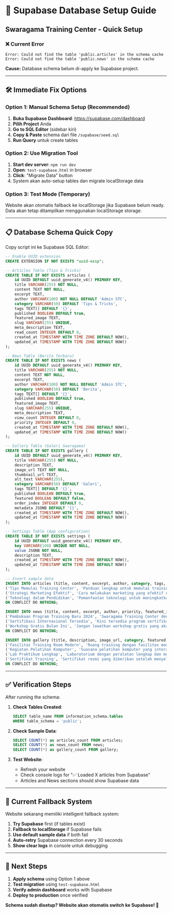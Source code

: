 # 🚀 Supabase Database Setup Guide
## Swaragama Training Center - Quick Setup

### ❌ **Current Error**
```
Error: Could not find the table 'public.articles' in the schema cache
Error: Could not find the table 'public.news' in the schema cache
```

**Cause:** Database schema belum di-apply ke Supabase project.

---

## 🛠️ **Immediate Fix Options**

### **Option 1: Manual Schema Setup (Recommended)**
1. **Buka Supabase Dashboard**: https://supabase.com/dashboard
2. **Pilih Project** Anda 
3. **Go to SQL Editor** (sidebar kiri)
4. **Copy & Paste** schema dari file `/supabase/seed.sql`
5. **Run Query** untuk create tables

### **Option 2: Use Migration Tool**
1. **Start dev server**: `npm run dev`
2. **Open**: `test-supabase.html` in browser
3. **Click**: "Migrate Data" button
4. System akan auto-setup tables dan migrate localStorage data

### **Option 3: Test Mode (Temporary)**
Website akan otomatis fallback ke localStorage jika Supabase belum ready.
Data akan tetap ditampilkan menggunakan localStorage storage.

---

## 📋 **Database Schema Quick Copy**

Copy script ini ke Supabase SQL Editor:

```sql
-- Enable UUID extension
CREATE EXTENSION IF NOT EXISTS "uuid-ossp";

-- Articles Table (Tips & Tricks)
CREATE TABLE IF NOT EXISTS articles (
    id UUID DEFAULT uuid_generate_v4() PRIMARY KEY,
    title VARCHAR(255) NOT NULL,
    content TEXT NOT NULL,
    excerpt TEXT,
    author VARCHAR(100) NOT NULL DEFAULT 'Admin STC',
    category VARCHAR(50) DEFAULT 'Tips & Tricks',
    tags TEXT[] DEFAULT '{}',
    published BOOLEAN DEFAULT true,
    featured_image TEXT,
    slug VARCHAR(255) UNIQUE,
    meta_description TEXT,
    read_count INTEGER DEFAULT 0,
    created_at TIMESTAMP WITH TIME ZONE DEFAULT NOW(),
    updated_at TIMESTAMP WITH TIME ZONE DEFAULT NOW()
);

-- News Table (Berita Terbaru)
CREATE TABLE IF NOT EXISTS news (
    id UUID DEFAULT uuid_generate_v4() PRIMARY KEY,
    title VARCHAR(255) NOT NULL,
    content TEXT NOT NULL,
    excerpt TEXT,
    author VARCHAR(100) NOT NULL DEFAULT 'Admin STC',
    category VARCHAR(50) DEFAULT 'Berita',
    tags TEXT[] DEFAULT '{}',
    published BOOLEAN DEFAULT true,
    featured_image TEXT,
    slug VARCHAR(255) UNIQUE,
    meta_description TEXT,
    view_count INTEGER DEFAULT 0,
    priority INTEGER DEFAULT 0,
    created_at TIMESTAMP WITH TIME ZONE DEFAULT NOW(),
    updated_at TIMESTAMP WITH TIME ZONE DEFAULT NOW()
);

-- Gallery Table (Galeri Swaragama)
CREATE TABLE IF NOT EXISTS gallery (
    id UUID DEFAULT uuid_generate_v4() PRIMARY KEY,
    title VARCHAR(255) NOT NULL,
    description TEXT,
    image_url TEXT NOT NULL,
    thumbnail_url TEXT,
    alt_text VARCHAR(255),
    category VARCHAR(50) DEFAULT 'Galeri',
    tags TEXT[] DEFAULT '{}',
    published BOOLEAN DEFAULT true,
    featured BOOLEAN DEFAULT false,
    order_index INTEGER DEFAULT 0,
    metadata JSONB DEFAULT '{}',
    created_at TIMESTAMP WITH TIME ZONE DEFAULT NOW(),
    updated_at TIMESTAMP WITH TIME ZONE DEFAULT NOW()
);

-- Settings Table (App configuration)
CREATE TABLE IF NOT EXISTS settings (
    id UUID DEFAULT uuid_generate_v4() PRIMARY KEY,
    key VARCHAR(100) UNIQUE NOT NULL,
    value JSONB NOT NULL,
    description TEXT,
    created_at TIMESTAMP WITH TIME ZONE DEFAULT NOW(),
    updated_at TIMESTAMP WITH TIME ZONE DEFAULT NOW()
);

-- Insert sample data
INSERT INTO articles (title, content, excerpt, author, category, tags, featured_image) VALUES
('Tips Memulai Training Center', 'Panduan lengkap untuk memulai training center yang sukses...', 'Panduan dasar memulai training center', 'Admin STC', 'Tips & Tricks', ARRAY['training', 'bisnis', 'tips'], 'https://images.unsplash.com/photo-1522202176988-66273c2fd55f?w=400'),
('Strategi Marketing Efektif', 'Cara melakukan marketing yang efektif untuk training center...', 'Strategi marketing untuk training center', 'Admin STC', 'Tips & Tricks', ARRAY['marketing', 'strategi', 'bisnis'], 'https://images.unsplash.com/photo-1460925895917-afdab827c52f?w=400'),
('Teknologi dalam Pendidikan', 'Pemanfaatan teknologi untuk meningkatkan kualitas pendidikan...', 'Teknologi untuk pendidikan modern', 'Admin STC', 'Tips & Tricks', ARRAY['teknologi', 'pendidikan', 'digital'], 'https://images.unsplash.com/photo-1488590528505-98d2b5aba04b?w=400')
ON CONFLICT DO NOTHING;

INSERT INTO news (title, content, excerpt, author, priority, featured_image) VALUES
('Pembukaan Program Training Baru 2024', 'Swaragama Training Center dengan bangga mengumumkan pembukaan program training terbaru...', 'Program training baru 2024 telah dibuka', 'Admin STC', 1, 'https://images.unsplash.com/photo-1517486808906-6ca8b3f04846?w=400'),
('Sertifikasi Internasional Tersedia', 'Kini tersedia program sertifikasi internasional untuk berbagai bidang...', 'Program sertifikasi internasional', 'Admin STC', 2, 'https://images.unsplash.com/photo-1541339907198-e08756dedf3f?w=400'),
('Workshop Gratis Bulan Ini', 'Jangan lewatkan workshop gratis yang akan diadakan bulan ini...', 'Workshop gratis untuk umum', 'Admin STC', 3, 'https://images.unsplash.com/photo-1515187029135-18ee286d815b?w=400')
ON CONFLICT DO NOTHING;

INSERT INTO gallery (title, description, image_url, category, featured) VALUES
('Fasilitas Training Room Modern', 'Ruang training dengan fasilitas modern dan nyaman', 'https://images.unsplash.com/photo-1497486751825-1233686d5d80?w=600', 'Fasilitas', true),
('Kegiatan Pelatihan Komputer', 'Suasana pelatihan komputer yang interaktif', 'https://images.unsplash.com/photo-1522202176988-66273c2fd55f?w=600', 'Kegiatan', true),
('Lab Praktikum Lengkap', 'Laboratorium dengan peralatan lengkap dan modern', 'https://images.unsplash.com/photo-1581291518857-4e27b48ff24e?w=600', 'Fasilitas', false),
('Sertifikat Training', 'Sertifikat resmi yang diberikan setelah menyelesaikan training', 'https://images.unsplash.com/photo-1434030216411-0b793f4b4173?w=600', 'Sertifikat', false)
ON CONFLICT DO NOTHING;
```

---

## ✅ **Verification Steps**

After running the schema:

1. **Check Tables Created**:
   ```sql
   SELECT table_name FROM information_schema.tables 
   WHERE table_schema = 'public';
   ```

2. **Check Sample Data**:
   ```sql
   SELECT COUNT(*) as articles_count FROM articles;
   SELECT COUNT(*) as news_count FROM news;
   SELECT COUNT(*) as gallery_count FROM gallery;
   ```

3. **Test Website**:
   - Refresh your website
   - Check console logs for "✅ Loaded X articles from Supabase"
   - Articles and News sections should show Supabase data

---

## 🔄 **Current Fallback System**

Website sekarang memiliki intelligent fallback system:

1. **Try Supabase** first (if tables exist)
2. **Fallback to localStorage** if Supabase fails
3. **Use default sample data** if both fail
4. **Auto-retry** Supabase connection every 30 seconds
5. **Show clear logs** in console untuk debugging

---

## 🚀 **Next Steps**

1. **Apply schema** using Option 1 above
2. **Test migration** using `test-supabase.html`
3. **Verify admin dashboard** works with Supabase
4. **Deploy to production** once verified

**Schema sudah disetup? Website akan otomatis switch ke Supabase! 🎉**